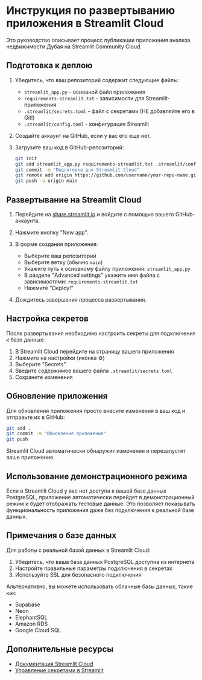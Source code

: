 # Инструкция по развертыванию приложения в Streamlit Cloud

Это руководство описывает процесс публикации приложения анализа недвижимости Дубая на Streamlit Community Cloud.

## Подготовка к деплою

1. Убедитесь, что ваш репозиторий содержит следующие файлы:
   - `streamlit_app.py` - основной файл приложения
   - `requirements-streamlit.txt` - зависимости для Streamlit-приложения
   - `.streamlit/secrets.toml` - файл с секретами (НЕ добавляйте его в Git!)
   - `.streamlit/config.toml` - конфигурация Streamlit

2. Создайте аккаунт на GitHub, если у вас его еще нет.

3. Загрузите ваш код в GitHub-репозиторий:
   ```bash
   git init
   git add streamlit_app.py requirements-streamlit.txt .streamlit/config.toml README_STREAMLIT_CLOUD.md
   git commit -m "Подготовка для Streamlit Cloud"
   git remote add origin https://github.com/username/your-repo-name.git
   git push -u origin main
   ```

## Развертывание на Streamlit Cloud

1. Перейдите на [share.streamlit.io](https://share.streamlit.io/) и войдите с помощью вашего GitHub-аккаунта.

2. Нажмите кнопку "New app".

3. В форме создания приложения:
   - Выберите ваш репозиторий
   - Выберите ветку (обычно `main`)
   - Укажите путь к основному файлу приложения: `streamlit_app.py`
   - В разделе "Advanced settings" укажите имя файла с зависимостями: `requirements-streamlit.txt`
   - Нажмите "Deploy!"

4. Дождитесь завершения процесса развертывания.

## Настройка секретов

После развертывания необходимо настроить секреты для подключения к базе данных:

1. В Streamlit Cloud перейдите на страницу вашего приложения
2. Нажмите на настройки (иконка ⚙️)
3. Выберите "Secrets"
4. Введите содержимое вашего файла `.streamlit/secrets.toml`
5. Сохраните изменения

## Обновление приложения

Для обновления приложения просто внесите изменения в ваш код и отправьте их в GitHub:

```bash
git add .
git commit -m "Обновление приложения"
git push
```

Streamlit Cloud автоматически обнаружит изменения и перезапустит ваше приложение.

## Использование демонстрационного режима

Если в Streamlit Cloud у вас нет доступа к вашей базе данных PostgreSQL, приложение автоматически перейдет в демонстрационный режим и будет отображать тестовые данные. Это позволяет показывать функциональность приложения даже без подключения к реальной базе данных.

## Примечания о базе данных

Для работы с реальной базой данных в Streamlit Cloud:

1. Убедитесь, что ваша база данных PostgreSQL доступна из интернета
2. Настройте правильные параметры подключения в секретах
3. Используйте SSL для безопасного подключения

Альтернативно, вы можете использовать облачные базы данных, такие как:
- Supabase
- Neon
- ElephantSQL
- Amazon RDS
- Google Cloud SQL

## Дополнительные ресурсы

- [Документация Streamlit Cloud](https://docs.streamlit.io/streamlit-community-cloud)
- [Управление секретами в Streamlit](https://docs.streamlit.io/streamlit-community-cloud/deploy-your-app/secrets-management) 